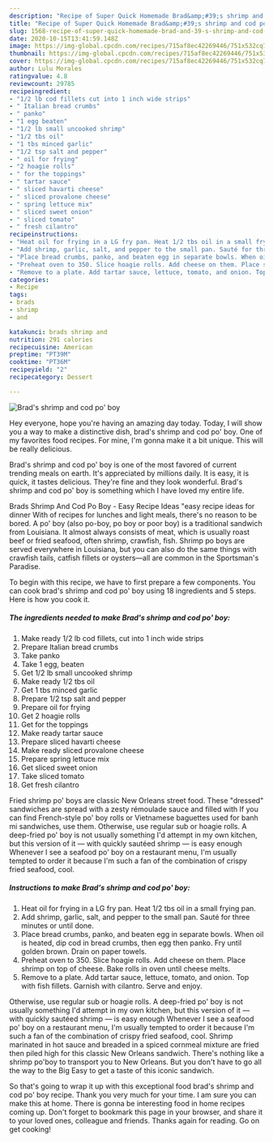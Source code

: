 ```yaml
---
description: "Recipe of Super Quick Homemade Brad&amp;#39;s shrimp and cod po&amp;#39; boy"
title: "Recipe of Super Quick Homemade Brad&amp;#39;s shrimp and cod po&amp;#39; boy"
slug: 1568-recipe-of-super-quick-homemade-brad-and-39-s-shrimp-and-cod-po-and-39-boy
date: 2020-10-15T13:41:59.148Z
image: https://img-global.cpcdn.com/recipes/715af8ec42269446/751x532cq70/brads-shrimp-and-cod-po-boy-recipe-main-photo.jpg
thumbnail: https://img-global.cpcdn.com/recipes/715af8ec42269446/751x532cq70/brads-shrimp-and-cod-po-boy-recipe-main-photo.jpg
cover: https://img-global.cpcdn.com/recipes/715af8ec42269446/751x532cq70/brads-shrimp-and-cod-po-boy-recipe-main-photo.jpg
author: Lulu Morales
ratingvalue: 4.8
reviewcount: 29785
recipeingredient:
- "1/2 lb cod fillets cut into 1 inch wide strips"
- " Italian bread crumbs"
- " panko"
- "1 egg beaten"
- "1/2 lb small uncooked shrimp"
- "1/2 tbs oil"
- "1 tbs minced garlic"
- "1/2 tsp salt and pepper"
- " oil for frying"
- "2 hoagie rolls"
- " for the toppings"
- " tartar sauce"
- " sliced havarti cheese"
- " sliced provalone cheese"
- " spring lettuce mix"
- " sliced sweet onion"
- " sliced tomato"
- " fresh cilantro"
recipeinstructions:
- "Heat oil for frying in a LG fry pan. Heat 1/2 tbs oil in a small frying pan."
- "Add shrimp, garlic, salt, and pepper to the small pan. Sauté for three minutes or until done."
- "Place bread crumbs, panko, and beaten egg in separate bowls. When oil is heated, dip cod in bread crumbs, then egg then panko. Fry until golden brown. Drain on paper towels."
- "Preheat oven to 350. Slice hoagie rolls. Add cheese on them. Place shrimp on top of cheese. Bake rolls in oven until cheese melts."
- "Remove to a plate. Add tartar sauce, lettuce, tomato, and onion. Top with fish fillets. Garnish with cilantro. Serve and enjoy."
categories:
- Recipe
tags:
- brads
- shrimp
- and

katakunci: brads shrimp and 
nutrition: 291 calories
recipecuisine: American
preptime: "PT39M"
cooktime: "PT36M"
recipeyield: "2"
recipecategory: Dessert

---
```



![Brad&#39;s shrimp and cod po&#39; boy](https://img-global.cpcdn.com/recipes/715af8ec42269446/751x532cq70/brads-shrimp-and-cod-po-boy-recipe-main-photo.jpg)

Hey everyone, hope you're having an amazing day today. Today, I will show you a way to make a distinctive dish, brad&#39;s shrimp and cod po&#39; boy. One of my favorites food recipes. For mine, I'm gonna make it a bit unique. This will be really delicious.

Brad&#39;s shrimp and cod po&#39; boy is one of the most favored of current trending meals on earth. It's appreciated by millions daily. It is easy, it is quick, it tastes delicious. They're fine and they look wonderful. Brad&#39;s shrimp and cod po&#39; boy is something which I have loved my entire life.

Brads Shrimp And Cod Po Boy - Easy Recipe Ideas &#34;easy recipe ideas for dinner With of recipes for lunches and light meals, there&#39;s no reason to be bored. A po&#39; boy (also po-boy, po boy or poor boy) is a traditional sandwich from Louisiana. It almost always consists of meat, which is usually roast beef or fried seafood, often shrimp, crawfish, fish. Shrimp po boys are served everywhere in Louisiana, but you can also do the same things with crawfish tails, catfish fillets or oysters—all are common in the Sportsman&#39;s Paradise.


To begin with this recipe, we have to first prepare a few components. You can cook brad&#39;s shrimp and cod po&#39; boy using 18 ingredients and 5 steps. Here is how you cook it.

<!--inarticleads1-->

##### The ingredients needed to make Brad&#39;s shrimp and cod po&#39; boy:

1. Make ready 1/2 lb cod fillets, cut into 1 inch wide strips
1. Prepare  Italian bread crumbs
1. Take  panko
1. Take 1 egg, beaten
1. Get 1/2 lb small uncooked shrimp
1. Make ready 1/2 tbs oil
1. Get 1 tbs minced garlic
1. Prepare 1/2 tsp salt and pepper
1. Prepare  oil for frying
1. Get 2 hoagie rolls
1. Get  for the toppings
1. Make ready  tartar sauce
1. Prepare  sliced havarti cheese
1. Make ready  sliced provalone cheese
1. Prepare  spring lettuce mix
1. Get  sliced sweet onion
1. Take  sliced tomato
1. Get  fresh cilantro


Fried shrimp po&#39; boys are classic New Orleans street food. These &#34;dressed&#34; sandwiches are spread with a zesty rémoulade sauce and filled with If you can find French-style po&#39; boy rolls or Vietnamese baguettes used for banh mi sandwiches, use them. Otherwise, use regular sub or hoagie rolls. A deep-fried po&#39; boy is not usually something I&#39;d attempt in my own kitchen, but this version of it — with quickly sautéed shrimp — is easy enough Whenever I see a seafood po&#39; boy on a restaurant menu, I&#39;m usually tempted to order it because I&#39;m such a fan of the combination of crispy fried seafood, cool. 

<!--inarticleads2-->

##### Instructions to make Brad&#39;s shrimp and cod po&#39; boy:

1. Heat oil for frying in a LG fry pan. Heat 1/2 tbs oil in a small frying pan.
1. Add shrimp, garlic, salt, and pepper to the small pan. Sauté for three minutes or until done.
1. Place bread crumbs, panko, and beaten egg in separate bowls. When oil is heated, dip cod in bread crumbs, then egg then panko. Fry until golden brown. Drain on paper towels.
1. Preheat oven to 350. Slice hoagie rolls. Add cheese on them. Place shrimp on top of cheese. Bake rolls in oven until cheese melts.
1. Remove to a plate. Add tartar sauce, lettuce, tomato, and onion. Top with fish fillets. Garnish with cilantro. Serve and enjoy.


Otherwise, use regular sub or hoagie rolls. A deep-fried po&#39; boy is not usually something I&#39;d attempt in my own kitchen, but this version of it — with quickly sautéed shrimp — is easy enough Whenever I see a seafood po&#39; boy on a restaurant menu, I&#39;m usually tempted to order it because I&#39;m such a fan of the combination of crispy fried seafood, cool. Shrimp marinated in hot sauce and breaded in a spiced cornmeal mixture are fried then piled high for this classic New Orleans sandwich. There&#39;s nothing like a shrimp po&#39;boy to transport you to New Orleans. But you don&#39;t have to go all the way to the Big Easy to get a taste of this iconic sandwich. 

So that's going to wrap it up with this exceptional food brad&#39;s shrimp and cod po&#39; boy recipe. Thank you very much for your time. I am sure you can make this at home. There is gonna be interesting food in home recipes coming up. Don't forget to bookmark this page in your browser, and share it to your loved ones, colleague and friends. Thanks again for reading. Go on get cooking!
